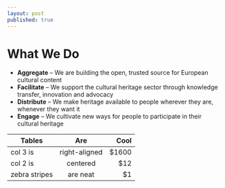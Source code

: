 ```yaml
---
layout: post
published: true
---
```


# What We Do

- **Aggregate** – We are building the open, trusted source for European cultural content
- **Facilitate** – We support the cultural heritage sector through knowledge transfer, innovation and advocacy
- **Distribute** – We make heritage available to people wherever they are, whenever they want it
- **Engage** – We cultivate new ways for people to participate in their cultural heritage

| Tables        | Are           | Cool  |
| ------------- |:-------------:| -----:|
| col 3 is      | right-aligned | $1600 |
| col 2 is      | centered      |   $12 |
| zebra stripes | are neat      |    $1 |
